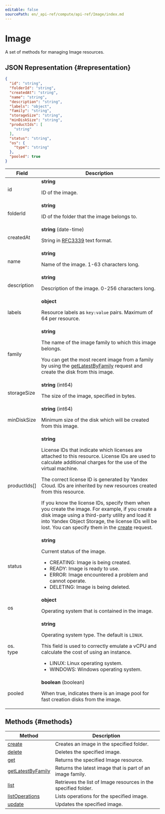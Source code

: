 ```yaml
---
editable: false
sourcePath: en/_api-ref/compute/api-ref/Image/index.md
---
```


# Image
A set of methods for managing Image resources.
## JSON Representation {#representation}
```json 
{
  "id": "string",
  "folderId": "string",
  "createdAt": "string",
  "name": "string",
  "description": "string",
  "labels": "object",
  "family": "string",
  "storageSize": "string",
  "minDiskSize": "string",
  "productIds": [
    "string"
  ],
  "status": "string",
  "os": {
    "type": "string"
  },
  "pooled": true
}
```
 
Field | Description
--- | ---
id | **string**<br><p>ID of the image.</p> 
folderId | **string**<br><p>ID of the folder that the image belongs to.</p> 
createdAt | **string** (date-time)<br><p>String in <a href="https://www.ietf.org/rfc/rfc3339.txt">RFC3339</a> text format.</p> 
name | **string**<br><p>Name of the image. 1-63 characters long.</p> 
description | **string**<br><p>Description of the image. 0-256 characters long.</p> 
labels | **object**<br><p>Resource labels as ``key:value`` pairs. Maximum of 64 per resource.</p> 
family | **string**<br><p>The name of the image family to which this image belongs.</p> <p>You can get the most recent image from a family by using the <a href="/docs/compute/api-ref/Image/getLatestByFamily">getLatestByFamily</a> request and create the disk from this image.</p> 
storageSize | **string** (int64)<br><p>The size of the image, specified in bytes.</p> 
minDiskSize | **string** (int64)<br><p>Minimum size of the disk which will be created from this image.</p> 
productIds[] | **string**<br><p>License IDs that indicate which licenses are attached to this resource. License IDs are used to calculate additional charges for the use of the virtual machine.</p> <p>The correct license ID is generated by Yandex Cloud. IDs are inherited by new resources created from this resource.</p> <p>If you know the license IDs, specify them when you create the image. For example, if you create a disk image using a third-party utility and load it into Yandex Object Storage, the license IDs will be lost. You can specify them in the <a href="/docs/compute/api-ref/Image/create">create</a> request.</p> 
status | **string**<br><p>Current status of the image.</p> <ul> <li>CREATING: Image is being created.</li> <li>READY: Image is ready to use.</li> <li>ERROR: Image encountered a problem and cannot operate.</li> <li>DELETING: Image is being deleted.</li> </ul> 
os | **object**<br><p>Operating system that is contained in the image.</p> 
os.<br>type | **string**<br><p>Operating system type. The default is ``LINUX``.</p> <p>This field is used to correctly emulate a vCPU and calculate the cost of using an instance.</p> <ul> <li>LINUX: Linux operating system.</li> <li>WINDOWS: Windows operating system.</li> </ul> 
pooled | **boolean** (boolean)<br><p>When true, indicates there is an image pool for fast creation disks from the image.</p> 

## Methods {#methods}
Method | Description
--- | ---
[create](create.md) | Creates an image in the specified folder.
[delete](delete.md) | Deletes the specified image.
[get](get.md) | Returns the specified Image resource.
[getLatestByFamily](getLatestByFamily.md) | Returns the latest image that is part of an image family.
[list](list.md) | Retrieves the list of Image resources in the specified folder.
[listOperations](listOperations.md) | Lists operations for the specified image.
[update](update.md) | Updates the specified image.
